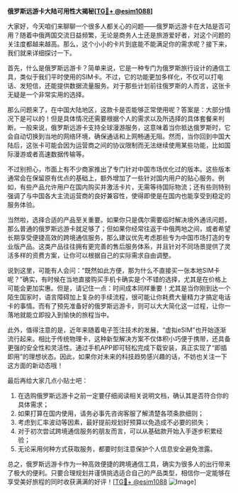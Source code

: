 **俄罗斯远游卡大陆可用性大揭秘[[TG💪+ @esim1088](https://t.me/s/esim1088)]**

大家好，今天咱们来聊聊一个很多人都关心的问题——俄罗斯远游卡在大陆是否可用？随着中俄两国交流日益频繁，无论是商务人士还是旅游爱好者，对这个问题的关注度都越来越高。那么，这个小小的卡片到底能不能满足你的需求呢？接下来，我们就来详细探讨一下。

首先，什么是俄罗斯远游卡？简单来说，它是一种专门为俄罗斯旅行设计的通信工具，类似于我们平时使用的SIM卡。不过，它的功能更加多样化，不仅可以打电话、发短信，还能提供数据流量服务。对于那些计划前往俄罗斯的人而言，这张卡无疑是一个非常实用的选择。

那么问题来了，在中国大陆地区，这款卡是否能够正常使用呢？答案是：大部分情况下是可以的！但是具体情况还需要根据个人的需求以及所选择的具体套餐来判断。一般来说，俄罗斯远游卡支持全球漫游服务，这意味着当你抵达俄罗斯时，它会自动切换到当地的网络环境，确保通话和上网畅通无阻。然而，当你回到中国大陆后，这张卡可能会因为运营商之间的协议限制而无法继续使用某些功能，比如国际漫游或者高速数据传输等。

不过别担心，市面上有不少商家推出了专门针对中国市场优化过的版本。这些版本通常会在保留原有优点的基础上，额外增加了一些针对国内用户的贴心服务。例如，有些产品允许用户在国内购买并激活卡片，无需等待国际物流；还有些则特别强调了与中国各大主流运营商的良好兼容性，使得即使是在国内也能享受到稳定的服务体验。

当然啦，选择合适的产品至关重要。如果你只是偶尔需要临时解决境外通讯问题，那么普通的俄罗斯远游卡就足够了；但如果你经常往返于中俄两地之间，或者希望长期享受便捷高效的跨境通信服务，那么建议优先考虑那些专为中国市场打造的专业版产品。这类产品往往拥有更完善的售后服务体系，并且针对不同场景提供了灵活多样的资费方案，让你可以根据自己的实际需求自由调整。

说到这里，可能有人会问：“既然如此方便，那为什么不直接买一张本地SIM卡呢？”确实，有时候在当地直接购买手机卡确实是个不错的选择，尤其是在价格上可能会更加实惠。但是，请记住一点：时间成本同样重要！尤其是当你刚到达一个陌生国家时，语言障碍加上复杂的手续流程，很可能让你耗费大量精力才搞定电话卡的事情。而有了预先准备好的俄罗斯远游卡，则可以大大简化这一过程，让你一落地就能立即投入到愉快的旅程当中。

此外，值得注意的是，近年来随着电子签注技术的发展，“虚拟eSIM”也开始逐渐流行起来。相比于传统物理卡，这种新型解决方案不仅体积小巧便于携带，还具备更强的安全性和灵活性。通过手机APP即可轻松完成下载安装，真正实现了“即插即用”的理想状态。因此，如果你对未来的科技趋势感兴趣的话，不妨也关注一下这方面的新动态哦！

最后再给大家几点小贴士吧：
1. 在选购俄罗斯远游卡之前一定要仔细阅读相关说明文档，确认其是否符合你的具体需求；
2. 如果打算在国内使用，请务必事先咨询客服了解清楚各项条款细则；
3. 考虑到汇率波动等因素，最好提前规划好预算以免造成不必要的损失；
4. 对于初次尝试跨境通信服务的朋友而言，可以从基础款开始入手逐步积累经验；
5. 无论采用何种方式获取服务，都要时刻注意保护个人信息安全避免泄露。

总之，俄罗斯远游卡作为一种高效便捷的跨境通信工具，确实为很多人的出行带来了极大的便利。只要合理规划并谨慎挑选适合自己的产品类型，相信你一定能够在享受美好旅程的同时收获满满的好评！[[TG💪+ @esim1088](https://t.me/s/esim1088) ![Image](https://i.postimg.cc/4NQfJmqS/Snipaste-2025-05-13-00-14-12.png)]